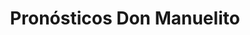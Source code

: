 ---
title: "Pronósticos Don Manuelito"
url: /villahermosa-centro-tabasco/pronosticos-don-manuelito/
shop: Lotterie
---